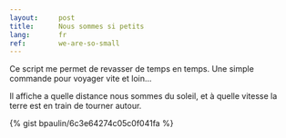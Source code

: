 ```yaml
---
layout:     post
title:      Nous sommes si petits
lang:       fr
ref:        we-are-so-small
---
```


Ce script me permet de revasser de temps en temps. Une simple commande pour voyager vite et loin...

Il affiche a quelle distance nous sommes du soleil, et à quelle vitesse la terre est en train de tourner autour.

{% gist bpaulin/6c3e64274c05c0f041fa %}